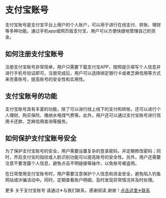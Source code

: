 # 支付宝账号

支付宝账号是支付宝平台上用户的个人账户，可以用于进行在线支付、转账、理财等多种功能。通过手机app或网页版支付宝，用户可以方便快捷地管理自己的资金。

## 如何注册支付宝账号

注册支付宝账号非常简单，用户只需要下载支付宝APP，按照提示填写个人信息并进行手机号验证即可。注册完成后，用户可以选择绑定银行卡或者芝麻信用等方式来完善账号，提高账号的安全性和实用性。

## 支付宝账号的功能

支付宝账号具有丰富的功能，除了可以进行线上线下的支付和转账，还可以进行个人理财、购买保险、缴纳水电煤气费等。此外，用户还可以通过支付宝账号进行信用卡还款、芝麻信用查询等服务。

## 如何保护支付宝账号安全

为了保护支付宝账号的安全，用户需要设置复杂的登录密码，并定期修改密码；同时，开启支付宝的指纹或人脸识别功能可以提高账号的安全性。另外，用户还需要注意不要泄露个人信息，避免点击不明链接等操作，以免账号被盗用。

在日常使用支付宝账号时，用户需要注意保护个人信息和资金安全，避免陷入钓鱼网站或诈骗活动中。同时，定期查看账户明细，及时发现异常情况并及时处理。

更多 关于支付宝账号 请通过✈与我们联系，感谢阅读,谢谢！[点击这里✈联系](https://google9.com)